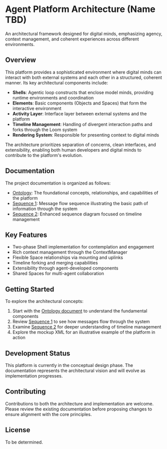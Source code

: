 # Agent Platform Architecture (Name TBD)

An architectural framework designed for digital minds, emphasizing agency, context management, and coherent experiences across different environments.

## Overview

This platform provides a sophisticated environment where digital minds can interact with both external systems and each other in a structured, coherent manner. Its key architectural components include:

- **Shells**: Agentic loop constructs that enclose model minds, providing runtime environments and coordination
- **Elements**: Basic components (Objects and Spaces) that form the interactive environment
- **Activity Layer**: Interface layer between external systems and the platform
- **Timeline Management**: Handling of divergent interaction paths and forks through the Loom system
- **Rendering System**: Responsible for presenting context to digital minds 

The architecture prioritizes separation of concerns, clean interfaces, and extensibility, enabling both human developers and digital minds to contribute to the platform's evolution.

## Documentation

The project documentation is organized as follows:

- [Ontology](ontology.md): The foundational concepts, relationships, and capabilities of the platform
- [Sequence 1](seq1.md): Message flow sequence illustrating the basic path of information through the system
- [Sequence 2](seq2.md): Enhanced sequence diagram focused on timeline management

## Key Features

- Two-phase Shell implementation for contemplation and engagement
- Rich context management through the ContextManager
- Flexible Space relationships via mounting and uplinks
- Timeline forking and merging capabilities
- Extensibility through agent-developed components
- Shared Spaces for multi-agent collaboration

## Getting Started

To explore the architectural concepts:

1. Start with the [Ontology document](ontology.md) to understand the fundamental components
2. Review [Sequence 1](seq1.md) to see how messages flow through the system
3. Examine [Sequence 2](seq2.md) for deeper understanding of timeline management
4. Explore the mockup XML for an illustrative example of the platform in action

## Development Status

This platform is currently in the conceptual design phase. The documentation represents the architectural vision and will evolve as implementation progresses.

## Contributing

Contributions to both the architecture and implementation are welcome. Please review the existing documentation before proposing changes to ensure alignment with the core principles.

## License

To be determined. 